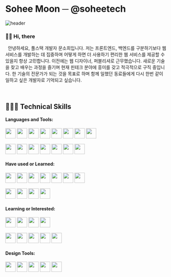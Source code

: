 # Sohee Moon ─ @soheetech

![header](https://github.com/soheetech/soheetech/assets/121299334/65838d43-2798-4f4e-af46-7b6670d3ae1f)

### 👋🏻 Hi, there

&nbsp;&nbsp;안녕하세요, 풀스택 개발자 문소희입니다. 저는 프론트엔드, 백엔드를 구분하기보다 웹 서비스를 개발하는 데 집중하며 어떻게 하면 더 사용하기 편리한 웹 서비스를 제공할 수 있을지 항상 고민합니다. 이전에는 웹 디자이너, 퍼블리셔로 근무했습니다. 새로운 기술을 찾고 배우는 과정을 즐기며 현재 핀테크 분야에 흥미를 갖고 적극적으로 구직 중입니다. 한 기술의 전문가가 되는 것을 목표로 하며 함께 일했던 동료들에게 다시 한번 같이 일하고 싶은 개발자로 기억되고 싶습니다.

<br>

## 👩🏻‍💻 Technical Skills

#### Languages and Tools:
<img src="https://cdn.jsdelivr.net/gh/devicons/devicon/icons/html5/html5-original-wordmark.svg" width="32" /> <img src="https://cdn.jsdelivr.net/gh/devicons/devicon/icons/css3/css3-original-wordmark.svg" width="32" /> <img src="https://cdn.jsdelivr.net/gh/devicons/devicon/icons/javascript/javascript-original.svg" width="32" /> <img src="https://cdn.jsdelivr.net/gh/devicons/devicon/icons/jquery/jquery-original-wordmark.svg" width="32" /> <img src="https://cdn.jsdelivr.net/gh/devicons/devicon/icons/java/java-original.svg" width="32" /> <img src="https://cdn.jsdelivr.net/gh/devicons/devicon/icons/spring/spring-original.svg" width="32" /> <img src="https://cdn.jsdelivr.net/gh/devicons/devicon/icons/gradle/gradle-plain.svg" width="32" /> <img src="https://cdn.jsdelivr.net/gh/devicons/devicon/icons/mysql/mysql-original-wordmark.svg" width="32" />

<img src="https://cdn.jsdelivr.net/gh/devicons/devicon/icons/git/git-original.svg" width="32" /> <img src="https://cdn.jsdelivr.net/gh/devicons/devicon/icons/github/github-original.svg" width="32" /> <img src="https://cdn.jsdelivr.net/gh/devicons/devicon/icons/markdown/markdown-original.svg" width="32" /> <img src="https://cdn.jsdelivr.net/gh/devicons/devicon/icons/sourcetree/sourcetree-original-wordmark.svg" width="32" /> <img src="https://cdn.jsdelivr.net/gh/devicons/devicon/icons/vscode/vscode-original-wordmark.svg" width="32" /> <img src="https://cdn.jsdelivr.net/gh/devicons/devicon/icons/intellij/intellij-original-wordmark.svg" width="32" /> <img src="https://cdn.jsdelivr.net/gh/devicons/devicon/icons/slack/slack-original-wordmark.svg" width="32" />


#### Have used or Learned:
<img src="https://cdn.jsdelivr.net/gh/devicons/devicon/icons/c/c-original.svg" width="32" /> <img src="https://cdn.jsdelivr.net/gh/devicons/devicon/icons/cplusplus/cplusplus-original.svg" width="32" /> <img src="https://cdn.jsdelivr.net/gh/devicons/devicon/icons/python/python-original.svg" width="32" /> <img src="https://cdn.jsdelivr.net/gh/devicons/devicon/icons/tomcat/tomcat-original-wordmark.svg" width="32" /> <img src="https://cdn.jsdelivr.net/gh/devicons/devicon/icons/oracle/oracle-original.svg" width="32" /> <img src="https://cdn.jsdelivr.net/gh/devicons/devicon/icons/firebase/firebase-plain.svg" width="32" />  <img src="https://cdn.jsdelivr.net/gh/devicons/devicon/icons/graphql/graphql-plain-wordmark.svg" width="32" />

<img src="https://cdn.jsdelivr.net/gh/devicons/devicon/icons/wordpress/wordpress-original.svg" width="32" /> <img src="https://cdn.jsdelivr.net/gh/devicons/devicon/icons/gatsby/gatsby-original-wordmark.svg" width="32" /> <img src="https://cdn.jsdelivr.net/gh/devicons/devicon/icons/visualstudio/visualstudio-plain.svg" width="32" /> <img src="https://cdn.jsdelivr.net/gh/devicons/devicon/icons/filezilla/filezilla-plain-wordmark.svg" width="32" />


#### Learning or Interested:
<img src="https://cdn.jsdelivr.net/gh/devicons/devicon/icons/react/react-original.svg" width="32" /> <img src="https://cdn.jsdelivr.net/gh/devicons/devicon/icons/amazonwebservices/amazonwebservices-original-wordmark.svg" width="32" /> <img src="https://cdn.jsdelivr.net/gh/devicons/devicon/icons/docker/docker-original-wordmark.svg" width="32" /> <img src="https://cdn.jsdelivr.net/gh/devicons/devicon/icons/kubernetes/kubernetes-plain.svg" width="32" />

<img src="https://cdn.jsdelivr.net/gh/devicons/devicon/icons/go/go-original-wordmark.svg" width="32" /> <img src="https://cdn.jsdelivr.net/gh/devicons/devicon/icons/typescript/typescript-original.svg" width="32" /> <img src="https://cdn.jsdelivr.net/gh/devicons/devicon/icons/nodejs/nodejs-original.svg" width="32" /> <img src="https://cdn.jsdelivr.net/gh/devicons/devicon/icons/django/django-plain-wordmark.svg" width="32" /> <img src="https://cdn.jsdelivr.net/gh/devicons/devicon/icons/mongodb/mongodb-original-wordmark.svg" width="32" />


#### Design Tools:
<img src="https://cdn.jsdelivr.net/gh/devicons/devicon/icons/photoshop/photoshop-line.svg" width="32" /> <img src="https://cdn.jsdelivr.net/gh/devicons/devicon/icons/illustrator/illustrator-line.svg" width="32" /> <img src="https://cdn.jsdelivr.net/gh/devicons/devicon/icons/xd/xd-line.svg" width="32" /> <img src="https://cdn.jsdelivr.net/gh/devicons/devicon/icons/premierepro/premierepro-original.svg" width="32" /> <img src="https://cdn.jsdelivr.net/gh/devicons/devicon/icons/aftereffects/aftereffects-original.svg" width="32" />
